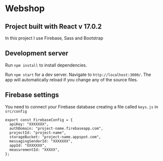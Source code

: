 # Webshop

## Project built with React v 17.0.2

In this project I use Firebase, Sass and Bootstrap

## Development server

Run `npm install` to install dependencies.

Run `npm start` for a dev server. Navigate to `http://localhost:3000/`. The app will automatically reload if you change any of the source files.

## Firebase settings

You need to connect your Firebase database creating a file called `keys.js` in `src/config`

```
export const FirebaseConfig = {
  apiKey: "XXXXXXX",
  authDomain: "project-name.firebaseapp.com",
  projectId: "project-name",
  storageBucket: "project-name.appspot.com",
  messagingSenderId: "XXXXXXX",
  appId: "XXXXXXX",
  measurementId: "XXXXX",
};
```

